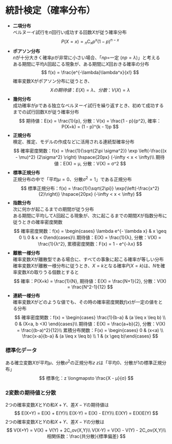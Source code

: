 # 統計検定（確率分布）
- **二項分布** \
ベルヌーイ試行を$n$回行い成功する回数$X$が従う確率分布
$$
P(X = x) = {}_n\mathrm{C}_xp^x(1 - p)^{n - x}
$$
- **ポアソン分布**\
$n$が十分大きく確率$p$が非常に小さい場合、「$np$=一定 ($np=λ$)」と考える\
ある期間に平均$λ$回起こる現象が、ある期間に$X$回おきる確率の分布
$$
f(x) = \frac{e^{-\lambda}\lambda^x}{x!}
$$
確率変数Xがポアソン分布に従うとき、
$$
Xの期待値：E(X)=λ、分散：V(X)=λ
$$
- **幾何分布**\
成功確率が$p$である独立なベルヌーイ試行を繰り返すとき、初めて成功するまでの試行回数Xが従う確率分布\
$$
期待値：E(x) = \frac{1}{p}, 
分散：V(x) = \frac{1 - p}{p^2}, 
確率：P(X=k) = (1 - p)^{k - 1}p
$$
- **正規分布**\
検定、推定、モデルの作成などに活用される連続型確率分布\
$$
確率密度関数：f(x) = \frac{1}{\sqrt{2\pi \sigma^2}} \exp \left(-\frac{(x - \mu)^2}
{2\sigma^2} \right) \hspace{20px} (-\infty < x < \infty)\\
期待値：E(X) = μ, 分散：V(X) = σ^2
$$
- **標準正規分布**\
正規分布の中で「平均$μ=0$、分散$σ^2=1$」である正規分布\
$$
標準正規分布：f(x) = \frac{1}{\sqrt{2\pi}} \exp{\left(-\frac{x^2}{2}\right)} 
\hspace{20px} (-\infty < x < \infty)
$$
- **指数分布**\
次に何かが起こるまでの期間が従う分布\
ある期間に平均して$λ$回起こる現象が、次に起こるまでの期間$X$が指数分布に従うときの確率密度関数\
$$
確率密度関数：f(x) = \begin{cases} \lambda e^{- \lambda x} & x \geq  0 \\ 
0 & x < 0\end{cases}\\ 
期待値：E(X) = \frac{1}{λ}, 分散：V(X) = \frac{1}{λ^2},
累積密度関数：F(x) = 1 - e^{-λx}
$$
- **離散一様分布**\
確率変数$X$が離散型である場合に、すべての事象に起こる確率が等しい分布\
確率変数$X$が離散一様分布に従うとき、$X=k$となる確率$P(X=k)$は、$N$を確率変数$X$の取りうる個数とすると\
$$
確率：P(X=k) = \frac{1}{N}, 期待値：E(X) = \frac{N+1}{2}, 分散：V(X) = \frac{N^2-1}{12}
$$
- **連続一様分布**\
確率変数$X$がどのような値でも、その時の確率密度関数$f(x)$が一定の値をとる分布\
$$
確率密度関数：f(x) = \begin{cases} \frac{1}{b-a} & (a \leq x \leq b) \\ 
0 & (X<a, b <X) \end{cases}\\
期待値：E(X) = \frac{a+b}{2}, 分散：V(X) = \frac{(b-a)^2}{12}\\
累積分布関数：F(x) = \begin{cases} 0 & (x<a) \\
\frac{x-a}{b-a} & (a \leq x \leq b) \\
1 & (x \geq b)\end{cases}
$$

### 標準化データ
ある確立変数$X$が平均$μ$、分散$σ^2$の正規分布$z$
$z$は「平均0、分散が1の標準正規分布」
$$
標準化：z  \longmapsto \frac{X - μ}{σ}
$$
### 2変数の期待値と分散
2つの確率変数$X$と$Y$の和$X+Y$、差$X-Y$の期待値は
$$
E(X+Y) = E(X) + E(Y)\\
E(X-Y) = E(X) - E(Y)\\
E(XY) = E(X)E(Y)
$$
2つの確率変数$X$と$Y$の和$X+Y$、差$X-Y$の分散は\
$$
V(X+Y) = V(X) + V(Y) + 2C_ov(X,Y)\\
V(X-Y) = V(X) - V(Y) - 2C_ov(X,Y)\\
相関係数：\frac{共分散}{標準偏差}
$$
